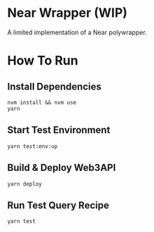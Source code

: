# Near Wrapper (WIP)
A limited implementation of a Near polywrapper.

# How To Run

## Install Dependencies
`nvm install && nvm use`  
`yarn`  

## Start Test Environment
`yarn test:env:up`  

## Build & Deploy Web3API
`yarn deploy`  

## Run Test Query Recipe
`yarn test`  
